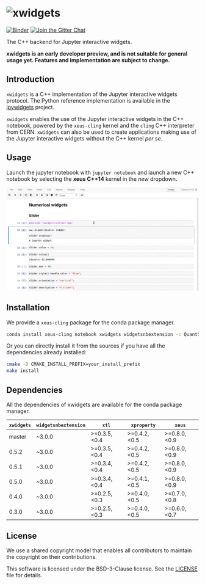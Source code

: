 # ![xwidgets](http://quantstack.net/assets/images/xwidgets.svg)

[![Binder](https://img.shields.io/badge/launch-binder-brightgreen.svg)](https://beta.mybinder.org/v2/gh/QuantStack/xwidgets/0.5.2?filepath=notebooks/xwidgets.ipynb)
[![Join the Gitter Chat](https://badges.gitter.im/Join%20Chat.svg)](https://gitter.im/QuantStack/Lobby?utm_source=badge&utm_medium=badge&utm_campaign=pr-badge&utm_content=badge)

The C++ backend for Jupyter interactive widgets.

**xwidgets is an early developer preview, and is not suitable for general usage yet. Features and implementation are subject to change.**

## Introduction

`xwidgets` is a C++ implementation of the Jupyter interactive widgets protocol. The Python reference implementation is available in the [ipywidgets](https://github.com/jupyter-widgets/ipywidgets) project.

`xwidgets` enables the use of the Jupyter interactive widgets in the C++ notebook, powered by the `xeus-cling` kernel and the `cling` C++ interpreter from CERN. `xwidgets` can also be used to create applications making use of the Jupyter interactive widgets without the C++ kernel *per se*.

## Usage

Launch the jupyter notebook with `jupyter notebook` and launch a new C++ notebook by selecting the **xeus C++14** kernel in the *new* dropdown.

![Widgets](widgets.gif)

## Installation

We provide a `xeus-cling` package for the conda package manager.

```bash
conda install xeus-cling notebook xwidgets widgetsnbextension -c QuantStack
```

Or you can directly install it from the sources if you have all the dependencies already installed:

```bash
cmake -D CMAKE_INSTALL_PREFIX=your_install_prefix
make install
```

## Dependencies

All the dependencies of xwidgets are available for the conda package manager. 

| `xwidgets` | `widgetsnbextension`  |     `xtl`      | `xproperty`   | `xeus`       |
|------------|-----------------------|----------------|---------------|--------------|
|  master    |      ~3.0.0           |  >=0.3.5,<0.4  | >=0.4.2,<0.5  | >=0.8.0,<0.9 |
|  0.5.2     |      ~3.0.0           |  >=0.3.5,<0.4  | >=0.4.2,<0.5  | >=0.8.0,<0.9 |
|  0.5.1     |      ~3.0.0           |  >=0.3.4,<0.4  | >=0.4.2,<0.5  | >=0.8.0,<0.9 |
|  0.5.0     |      ~3.0.0           |  >=0.3.4,<0.4  | >=0.4.1,<0.5  | >=0.8.0,<0.9 |
|  0.4.0     |      ~3.0.0           |  >=0.2.5,<0.3  | >=0.4.0,<0.5  | >=0.7.0,<0.8 |
|  0.3.0     |      ~3.0.0           |  >=0.2.5,<0.3  | >=0.4.0,<0.5  | >=0.6.0,<0.7 |

## License

We use a shared copyright model that enables all contributors to maintain the
copyright on their contributions.

This software is licensed under the BSD-3-Clause license. See the [LICENSE](LICENSE) file for details.
